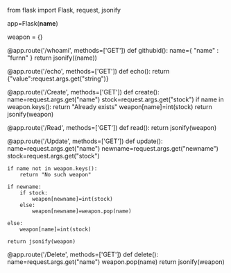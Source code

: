 from flask import Flask, request, jsonify

app=Flask(__name__)

weapon = {}

@app.route('/whoami', methods=['GET'])
def githubid():
    name={
        "name" : "furnn"
    }
    return jsonify((name))
    
@app.route('/echo', methods=['GET'])
def echo():
    return {"value":request.args.get("string")}

@app.route('/Create', methods=['GET'])
def create():
    name=request.args.get("name")
    stock=request.args.get("stock")
    if name in weapon.keys():
        return "Already exists"
    weapon[name]=int(stock)
    return jsonify(weapon)

@app.route('/Read', methods=['GET'])
def read():
    return jsonify(weapon)

@app.route('/Update', methods=['GET'])
def update():
    name=request.args.get("name")
    newname=request.args.get("newname")
    stock=request.args.get("stock")

    if name not in weapon.keys():
        return "No such weapon"

    if newname:
        if stock:
            weapon[newname]=int(stock)
        else:
            weapon[newname]=weapon.pop(name)
    
    else:
        weapon[name]=int(stock)

    return jsonify(weapon)

@app.route('/Delete', methods=['GET'])
def delete():
    name=request.args.get("name")
    weapon.pop(name)
    return jsonify(weapon)